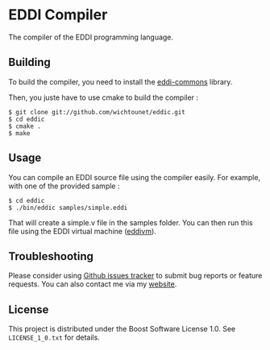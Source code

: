 # EDDI Compiler #

The compiler of the EDDI programming language. 

## Building ##

To build the compiler, you need to install the [eddi-commons](http://github.com/wichtounet/eddi-commons/) library. 

Then, you juste have to use cmake to build the compiler : 

    $ git clone git://github.com/wichtounet/eddic.git
    $ cd eddic
    $ cmake .
    $ make

## Usage ##

You can compile an EDDI source file using the compiler easily. For example, with one of the provided sample : 

    $ cd eddic
    $ ./bin/eddic samples/simple.eddi

That will create a simple.v file in the samples folder. You can then run this file using the EDDI virtual machine ([eddivm](http://github.com/wichtounet/eddivm/)). 

## Troubleshooting ##

Please consider using [Github issues tracker](http://github.com/wichtounet/eddic/issues) to submit bug reports or feature requests. You can also contact me via my [website](http://baptiste-wicht.com/). 

## License ##

This project is distributed under the Boost Software License 1.0. See `LICENSE_1_0.txt` for details.
